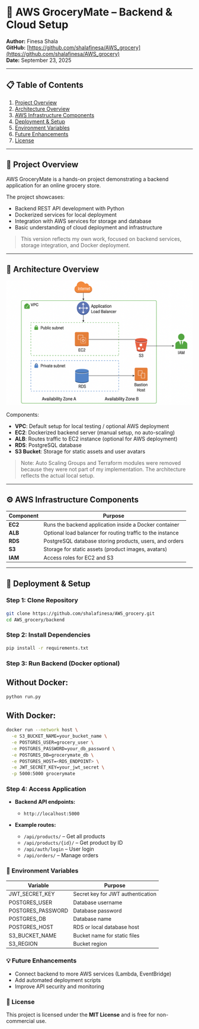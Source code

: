 # 🛒 AWS GroceryMate – Backend & Cloud Setup

**Author:** Finesa Shala  
**GitHub:** [https://github.com/shalafinesa/AWS_grocery](https://github.com/shalafinesa/AWS_grocery)  
**Date:** September 23, 2025

---

## 📋 Table of Contents
1. [Project Overview](#project-overview)  
2. [Architecture Overview](#architecture-overview)  
3. [AWS Infrastructure Components](#aws-infrastructure-components)  
4. [Deployment & Setup](#deployment--setup)  
5. [Environment Variables](#environment-variables)  
6. [Future Enhancements](#future-enhancements)  
7. [License](#license)  

---

## 🔹 Project Overview
AWS GroceryMate is a hands-on project demonstrating a backend application for an online grocery store.  

The project showcases:
- Backend REST API development with Python
- Dockerized services for local deployment
- Integration with AWS services for storage and database
- Basic understanding of cloud deployment and infrastructure

> This version reflects my own work, focused on backend services, storage integration, and Docker deployment.

---

## 🏢 Architecture Overview

![AWS GroceryMate Architecture](./docs/architecture.png)

Components:
- **VPC**: Default setup for local testing / optional AWS deployment
- **EC2**: Dockerized backend server (manual setup, no auto-scaling)
- **ALB**: Routes traffic to EC2 instance (optional for AWS deployment)
- **RDS**: PostgreSQL database
- **S3 Bucket**: Storage for static assets and user avatars  

> Note: Auto Scaling Groups and Terraform modules were removed because they were not part of my implementation. The architecture reflects the actual local setup.

---

## ⚙️ AWS Infrastructure Components
| Component | Purpose |
|-----------|---------|
| **EC2** | Runs the backend application inside a Docker container |
| **ALB** | Optional load balancer for routing traffic to the instance |
| **RDS** | PostgreSQL database storing products, users, and orders |
| **S3** | Storage for static assets (product images, avatars) |
| **IAM** | Access roles for EC2 and S3 |

---

## 🚀 Deployment & Setup

### Step 1: Clone Repository
```bash
git clone https://github.com/shalafinesa/AWS_grocery.git
cd AWS_grocery/backend
```

### Step 2: Install Dependencies
```bash
pip install -r requirements.txt
```

### Step 3: Run Backend (Docker optional)
## Without Docker:
```bash
python run.py
```

## With Docker:
```bash
docker run --network host \
  -e S3_BUCKET_NAME=your_bucket_name \
  -e POSTGRES_USER=grocery_user \
  -e POSTGRES_PASSWORD=your_db_password \
  -e POSTGRES_DB=grocerymate_db \
  -e POSTGRES_HOST=<RDS_ENDPOINT> \
  -e JWT_SECRET_KEY=your_jwt_secret \
  -p 5000:5000 grocerymate
```

### Step 4: Access Application

- **Backend API endpoints:**  
  - `http://localhost:5000`

- **Example routes:**  
  - `/api/products/` – Get all products  
  - `/api/products/{id}/` – Get product by ID  
  - `/api/auth/login` – User login  
  - `/api/orders/` – Manage orders

### 🔑 Environment Variables

| Variable           | Purpose                                  |
|-------------------|------------------------------------------|
| JWT_SECRET_KEY     | Secret key for JWT authentication       |
| POSTGRES_USER      | Database username                        |
| POSTGRES_PASSWORD  | Database password                        |
| POSTGRES_DB        | Database name                            |
| POSTGRES_HOST      | RDS or local database host               |
| S3_BUCKET_NAME     | Bucket name for static files             |
| S3_REGION          | Bucket region                             |


### 💡 Future Enhancements

- Connect backend to more AWS services (Lambda, EventBridge)  
- Add automated deployment scripts  
- Improve API security and monitoring

### 📜 License

This project is licensed under the **MIT License** and is free for non-commercial use.
